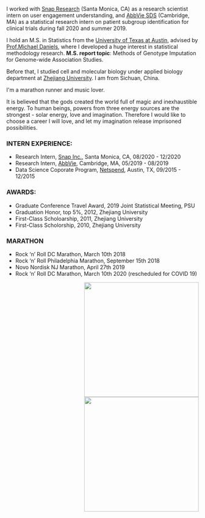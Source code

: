 

I worked with [Snap Research](https://research.snap.com) (Santa Monica, CA) as a research scientist intern on user engagement understanding, and [AbbVie SDS](https://www.abbvie.com) (Cambridge, MA) as a statistical research intern on patient subgroup identification for clinical trials during fall 2020 and summer 2019.  

I hold an M.S. in Statistics from the [University of Texas at Austin](https://www.utexas.edu), advised by 
[Prof.Michael Daniels](http://users.stat.ufl.edu/~daniels/), where I developed a huge interest in statistical methodology research. **M.S. report topic**: Methods of Genotype Imputation for Genome-wide Association Studies.

Before that, I studied cell and molecular biology under applied biology department at [Zhejiang University](https://en.wikipedia.org/wiki/Zhejiang_University). I am from Sichuan, China.

I'm a marathon runner and music lover. 

It is believed that the gods created the world full of magic and inexhaustible energy. To human beings, powers from
three energy sources are the strongest - solar energy, love and imagination. Therefore I would like to choose
a career I will love, and let my imagination release imprisoned possibilities.

### INTERN EXPERIENCE:

- Research Intern, [Snap Inc.](https://www.snap.com/en-US/), Santa Monica, CA,  08/2020 - 12/2020
- Research Intern, [AbbVie](https://www.abbvie.com/our-company.html?utm_campaign=cc_herenow_2020_rep&utm_medium=psearch&utm_source=google&utm_content=brand%20core&utm_term=abbvie), Cambridge, MA,  05/2019 - 08/2019
- Data Science Coporate Program, [Netspend](https://www.netspend.com), Austin, TX,  09/2015 - 12/2015

### AWARDS:

- Graduate Conference Travel Award, 2019 Joint Statistical Meeting, PSU
- Graduation Honor, top 5%, 2012, Zhejiang University 
- First-Class Scholoarship, 2011, Zhejiang University 
- First-Class Scholorship, 2010, Zhejiang University 

### MARATHON

- Rock ‘n’ Roll DC Marathon, March 10th 2018
- Rock ‘n’ Roll Philadelphia Marathon, September 15th 2018 
- Novo Nordisk NJ Marathon, April 27th 2019 
- Rock ‘n’ Roll DC Marathon, March 10th 2020 (rescheduled for COVID 19)

<img align="right" src="/assets/img/m.jpg" alt="" width="300">
<img align="right" src="/assets/img/school.png" alt="" width="300">



